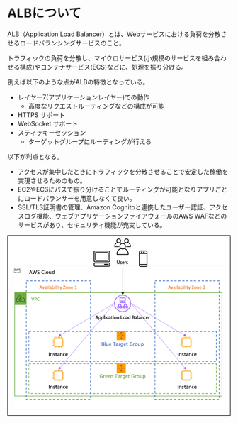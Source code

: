 # ALBについて
ALB（Application Load Balancer）とは、Webサービスにおける負荷を分散させるロードバランシングサービスのこと。

トラフィックの負荷を分散し、マイクロサービス(小規模のサービスを組み合わせる構成)やコンテナサービス(ECS)などに、処理を振り分ける。

例えば以下のような点がALBの特徴となっている。
- レイヤー7(アプリケーションレイヤー)での動作
  - 高度なリクエストルーティングなどの構成が可能
- HTTPS サポート
- WebSocket サポート
- スティッキーセッション
  - ターゲットグループにルーティングが行える

以下が利点となる。
- アクセスが集中したときにトラフィックを分散させることで安定した稼働を実現させるためのもの。
- EC2やECSにパスで振り分けることでルーティングが可能となりアプリごとにロードバランサーを用意しなくて良い。
- SSL/TLS証明書の管理、Amazon Cognitoと連携したユーザー認証、アクセスログ機能、ウェブアプリケーションファイアウォールのAWS WAFなどのサービスがあり、セキュリティ機能が充実している。

![](../../../picture/ALB_img.png)
